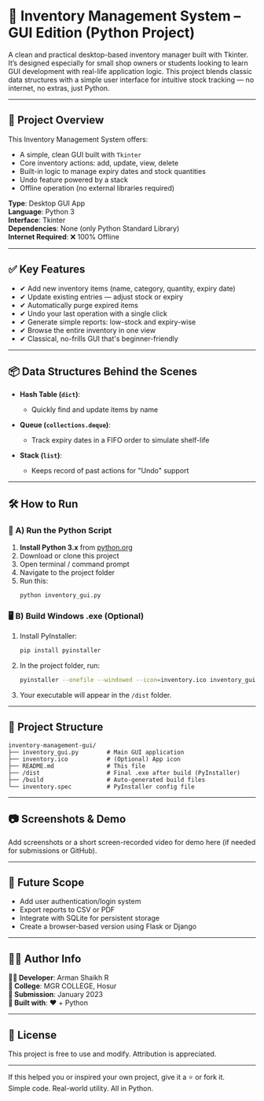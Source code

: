 
# 🧾 Inventory Management System – GUI Edition (Python Project)

A clean and practical desktop-based inventory manager built with Tkinter. It’s designed especially for small shop owners or students looking to learn GUI development with real-life application logic. This project blends classic data structures with a simple user interface for intuitive stock tracking — no internet, no extras, just Python.

---

## 📌 Project Overview

This Inventory Management System offers:

- A simple, clean GUI built with `Tkinter`
- Core inventory actions: add, update, view, delete
- Built-in logic to manage expiry dates and stock quantities
- Undo feature powered by a stack
- Offline operation (no external libraries required)

**Type**: Desktop GUI App  
**Language**: Python 3  
**Interface**: Tkinter  
**Dependencies**: None (only Python Standard Library)  
**Internet Required**: ❌ 100% Offline

---

## ✅ Key Features

- ✔ Add new inventory items (name, category, quantity, expiry date)
- ✔ Update existing entries — adjust stock or expiry
- ✔ Automatically purge expired items
- ✔ Undo your last operation with a single click
- ✔ Generate simple reports: low-stock and expiry-wise
- ✔ Browse the entire inventory in one view
- ✔ Classical, no-frills GUI that's beginner-friendly

---

## 📦 Data Structures Behind the Scenes

- **Hash Table (`dict`)**:
  - Quickly find and update items by name

- **Queue (`collections.deque`)**:
  - Track expiry dates in a FIFO order to simulate shelf-life

- **Stack (`list`)**:
  - Keeps record of past actions for "Undo" support

---

## 🛠 How to Run

### 🧪 A) Run the Python Script

1. **Install Python 3.x** from [python.org](https://www.python.org)
2. Download or clone this project
3. Open terminal / command prompt
4. Navigate to the project folder
5. Run this:
   ```bash
   python inventory_gui.py
   ```

### 🖥️ B) Build Windows .exe (Optional)

1. Install PyInstaller:
   ```bash
   pip install pyinstaller
   ```

2. In the project folder, run:
   ```bash
   pyinstaller --onefile --windowed --icon=inventory.ico inventory_gui.py
   ```

3. Your executable will appear in the `/dist` folder.

---

## 📁 Project Structure

```
inventory-management-gui/
├── inventory_gui.py        # Main GUI application
├── inventory.ico           # (Optional) App icon
├── README.md               # This file
├── /dist                   # Final .exe after build (PyInstaller)
├── /build                  # Auto-generated build files
└── inventory.spec          # PyInstaller config file
```

---

## 📷 Screenshots & Demo

Add screenshots or a short screen-recorded video for demo here (if needed for submissions or GitHub).

---

## 🌱 Future Scope

- Add user authentication/login system
- Export reports to CSV or PDF
- Integrate with SQLite for persistent storage
- Create a browser-based version using Flask or Django

---

## 🧑‍💻 Author Info

**👨‍💻 Developer**: Arman Shaikh R  
**🏫 College**: MGR COLLEGE, Hosur  
**📅 Submission**: January 2023  
**🔧 Built with**: ❤️ + Python

---

## 📄 License

This project is free to use and modify. Attribution is appreciated.

---

If this helped you or inspired your own project, give it a ⭐ or fork it.  
Simple code. Real-world utility. All in Python.
